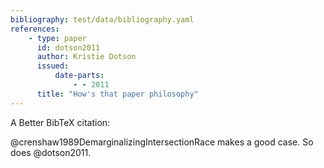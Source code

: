 ```yaml
---
bibliography: test/data/bibliography.yaml
references:
    - type: paper
      id: dotson2011
      author: Kristie Dotson
      issued:
          date-parts:
              - - 2011
      title: "How's that paper philosophy"
---
```


A Better BibTeX citation:

@crenshaw1989DemarginalizingIntersectionRace makes a good case.
So does @dotson2011.